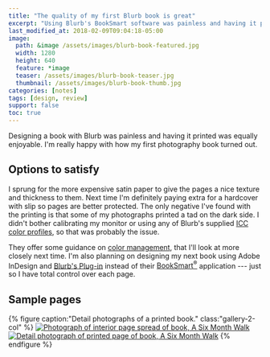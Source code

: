 ```yaml
---
title: "The quality of my first Blurb book is great"
excerpt: "Using Blurb's BookSmart software was painless and having it printed was equally enjoyable."
last_modified_at: 2018-02-09T09:04:18-05:00
image: 
  path: &image /assets/images/blurb-book-featured.jpg
  width: 1280
  height: 640
  feature: *image
  teaser: /assets/images/blurb-book-teaser.jpg
  thumbnail: /assets/images/blurb-book-thumb.jpg
categories: [notes]
tags: [design, review]
support: false
toc: true
---
```


Designing a book with Blurb was painless and having it printed was equally enjoyable. I'm really happy with how my first photography book turned out.

## Options to satisfy

I sprung for the more expensive satin paper to give the pages a nice texture and thickness to them. Next time I'm definitely paying extra for a hardcover with slip so pages are better protected. The only negative I've found with the printing is that some of my photographs printed a tad on the dark side. I didn't bother calibrating my monitor or using any of Blurb's supplied [ICC color profiles](http://www.blurb.com/downloads/Blurb_ICC_Profile.icc), so that was probably the issue.

They offer some guidance on [color management](http://www.blurb.com/color-management), that I'll look at more closely next time. I'm also planning on designing my next book using Adobe InDesign and [Blurb's Plug-in](http://www.blurb.com/indesign-plugin) instead of their [BookSmart<sup>®</sup>](http://www.blurb.com/booksmart) application --- just so I have total control over each page.

## Sample pages

{% figure caption:"Detail photographs of a printed book." class:"gallery-2-col" %}
[![Photograph of interior page spread of book, A Six Month Walk](/assets/images/six-month-walk-interior-1-320.jpg)](/assets/images/six-month-walk-interior-1-1024.jpg)
[![Detail photograph of printed page of book, A Six Month Walk](/assets/images/six-month-walk-detail-print-320.jpg)](/assets/images/six-month-walk-detail-print-1024.jpg)
{% endfigure %}
